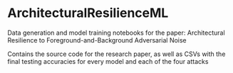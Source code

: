# ArchitecturalResilienceML
Data generation and model training notebooks for the paper: Architectural Resilience to Foreground-and-Background Adversarial Noise

Contains the source code for the research paper, as well as CSVs with the final testing accuracies for every model and each of the four attacks

